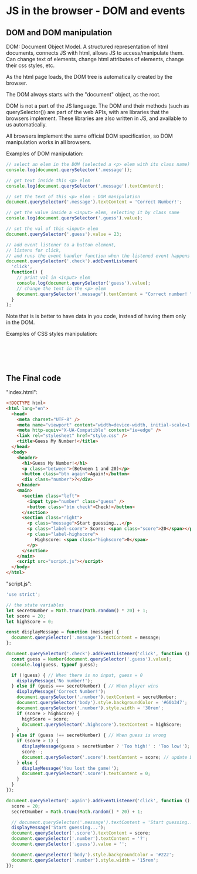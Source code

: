 # JS in the browser - DOM and events
## DOM and DOM manipulation
DOM: Document Object Model. A structured representation of html documents, connects JS with html, allows JS to access/manipulate them. Can change text of elements, change html attributes of elements, change their css styles, etc. 

As the html page loads, the DOM tree is automatically created by the browser. 

The DOM always starts with the "document" object, as the root. 

DOM is not a part of the JS language. The DOM and their methods (such as querySelector()) are part of the web APIs, with are libraries that the browsers implement. These libraries are also written in JS, and available to us automatically. 

All browsers implement the same official DOM specification, so DOM manipulation works in all browsers. 

Examples of DOM manipulation: 
```js
// select an elem in the DOM (selected a <p> elem with its class name)
console.log(document.querySelector('.message'));

// get text inside this <p> elem 
console.log(document.querySelector('.message').textContent); 

// set the text of this <p> elem - DOM manipulation
document.querySelector('.message').textContent = 'Correct Number!';

// get the value inside a <input> elem, selecting it by class name
console.log(document.querySelector('.guess').value);

// set the val of this <input> elem
document.querySelector('.guess').value = 23;

// add event listener to a button element, 
// listens for click, 
// and runs the event handler function when the listened event happens
document.querySelector('.check').addEventListener(
  'click', 
  function() {
    // print val in <input> elem
    console.log(document.querySelector('guess').value); 
    // change the text in the <p> elem
    document.querySelector('.message').textContent = "Correct number! ";
  }
);

```

Note that is is better to have data in you code, instead of having them only in the DOM. 

Examples of CSS styles manipulation: 
```js






```

## The Final code
"index.html":
```html
<!DOCTYPE html>
<html lang="en">
  <head>
    <meta charset="UTF-8" />
    <meta name="viewport" content="width=device-width, initial-scale=1.0" />
    <meta http-equiv="X-UA-Compatible" content="ie=edge" />
    <link rel="stylesheet" href="style.css" />
    <title>Guess My Number!</title>
  </head>
  <body>
    <header>
      <h1>Guess My Number!</h1>
      <p class="between">(Between 1 and 20)</p>
      <button class="btn again">Again!</button>
      <div class="number">?</div>
    </header>
    <main>
      <section class="left">
        <input type="number" class="guess" />
        <button class="btn check">Check!</button>
      </section>
      <section class="right">
        <p class="message">Start guessing...</p>
        <p class="label-score"> Score: <span class="score">20</span></p>
        <p class="label-highscore">
           Highscore: <span class="highscore">0</span>
        </p>
      </section>
    </main>
    <script src="script.js"></script>
  </body>
</html>

```

"script.js":
```js
'use strict';

// the state variables
let secretNumber = Math.trunc(Math.random() * 20) + 1;
let score = 20;
let highScore = 0; 

const displayMessage = function (message) {
  document.querySelector('.message').textContent = message;
};

document.querySelector('.check').addEventListener('click', function () {
  const guess = Number(document.querySelector('.guess').value);
  console.log(guess, typeof guess);

  if (!guess) { // When there is no input, guess = 0
    displayMessage('No number!');
  } else if (guess === secretNumber) { // When player wins
    displayMessage('Correct Number!');
    document.querySelector('.number').textContent = secretNumber;
    document.querySelector('body').style.backgroundColor = '#60b347';
    document.querySelector('.number').style.width = '30rem';
    if (score > highScore) {
      highScore = score;
      document.querySelector('.highscore').textContent = highScore;
    }
  } else if (guess !== secretNumber) { // When guess is wrong
    if (score > 1) {
      displayMessage(guess > secretNumber ? 'Too high!' : 'Too low!');
      score--;
      document.querySelector('.score').textContent = score; // update DOM display
    } else {
      displayMessage('You lost the game!');
      document.querySelector('.score').textContent = 0;
    }
  }
});

document.querySelector('.again').addEventListener('click', function () {
  score = 20;
  secretNumber = Math.trunc(Math.random() * 20) + 1;

  // document.querySelector('.message').textContent = 'Start guessing...';
  displayMessage('Start guessing...');
  document.querySelector('.score').textContent = score;
  document.querySelector('.number').textContent = '?';
  document.querySelector('.guess').value = '';

  document.querySelector('body').style.backgroundColor = '#222';
  document.querySelector('.number').style.width = '15rem';
});
```























